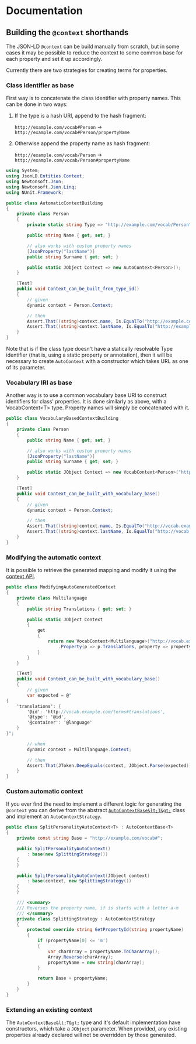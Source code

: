 # Documentation

## Building the `@context` shorthands

The JSON-LD `@context` can be build manually from scratch, but in some cases
it may be possible to reduce the context to some common base for each property
and set it up accordingly.

Currently there are two strategies for creating terms for properties.

### Class identifier as base

First way is to concatenate the class identifier with property names. This can be done
in two ways:

1. If the type is a hash URI, append to the hash fragment:

    `http://example.com/vocab#Person` -> `http://example.com/vocab#Person/propertyName`

1. Otherwise append the property name as hash fragment:

    `http://example.com/vocab/Person` -> `http://example.com/vocab/Person#propertyName`
 

``` c#
using System;
using JsonLD.Entities.Context;
using Newtonsoft.Json;
using Newtonsoft.Json.Linq;
using NUnit.Framework;

public class AutomaticContextBuilding
{
    private class Person
    {
        private static string Type => "http://example.com/vocab/Person";

        public string Name { get; set; }

        // also works with custom property names
        [JsonProperty("lastName")]
        public string Surname { get; set; }

        public static JObject Context => new AutoContext<Person>();
    }

    [Test]
    public void Context_can_be_built_from_type_id()
    {
        // given
        dynamic context = Person.Context;

        // then
        Assert.That((string)context.name, Is.EqualTo("http://example.com/vocab/Person#name"));
        Assert.That((string)context.lastName, Is.EqualTo("http://example.com/vocab/Person#lastName"));
    }
}
```

Note that is if the class type doesn't have a statically resolvable Type identifier
(that is, using a static property or annotation), then it will be necessary to create
`AutoContext` with a constructor which takes URL as one of its parameter.
 



### Vocabulary IRI as base

Another way is to use a common vocabulary base URI to construct identifiers for class'
properties. It is done similarly as above, with a VocabContext&lt;T&gt; type. Property names
will simply be concatenated with it.

``` c#
public class VocabularyBasedContextBuilding
{
    private class Person
    {
        public string Name { get; set; }

        // also works with custom property names
        [JsonProperty("lastName")]
        public string Surname { get; set; }

        public static JObject Context => new VocabContext<Person>("http://vocab.example.com/terms#");
    }

    [Test]
    public void Context_can_be_built_with_vocabulary_base()
    {
        // given
        dynamic context = Person.Context;

        // then
        Assert.That((string)context.name, Is.EqualTo("http://vocab.example.com/terms#name"));
        Assert.That((string)context.lastName, Is.EqualTo("http://vocab.example.com/terms#lastName"));
    }
}
```

### Modifying the automatic context

It is possible to retrieve the generated mapping and modify it using the [context API][api].

``` c#
public class ModifyingAutoGeneratedContext
{
    private class Multilanguage
    {
        public string Translations { get; set; }

        public static JObject Context
        {
            get
            {
                return new VocabContext<Multilanguage>("http://vocab.example.com/terms#")
                    .Property(p => p.Translations, property => property.Type().Id().Container().Language());
            }
        }
    }

    [Test]
    public void Context_can_be_built_with_vocabulary_base()
    {
        // given
        var expected = @"
{
    'translations': {
        '@id': 'http://vocab.example.com/terms#translations',
        '@type': '@id',
        '@container': '@language'
    }
}";

        // when
        dynamic context = Multilanguage.Context;

        // then
        Assert.That(JToken.DeepEquals(context, JObject.Parse(expected)), "Actual context was {0}", context);
    }
}
```

### Custom automatic context

If you ever find the need to implement a different logic for generating the 
`@context` you can derive from the abstract [`AutoContextBase&lt;T&gt;`][acb] class and implement
an `AutoContextStrategy`.

``` c#
public class SplitPersonalityAutoContext<T> : AutoContextBase<T>
{
    private const string Base = "http://example.com/vocab#";

    public SplitPersonalityAutoContext()
        : base(new SplittingStrategy())
    {
    }

    public SplitPersonalityAutoContext(JObject context)
        : base(context, new SplittingStrategy())
    {
    }

    /// <summary>
    /// Reverses the property name, if is starts with a letter a-m
    /// </summary>
    private class SplittingStrategy : AutoContextStrategy
    {
        protected override string GetPropertyId(string propertyName)
        {
            if (propertyName[0] <= 'm')
            {
                var charArray = propertyName.ToCharArray();
                Array.Reverse(charArray);
                propertyName = new string(charArray);
            }

            return Base + propertyName;
        }
    }
}
```

### Extending an existing context

The `AutoContextBase&lt;T&gt;` type and it's default implementation have constructors, which take
a `JObject` parameter. When provided, any existing properties already declared will not be
overridden by those generated.

[acb]: https://github.com/wikibus/JsonLD.Entities/blob/master/src/JsonLD.Entities/Context/AutoContextBase.cs
[api]: /wikibus/JsonLD.Entities/tree/master/src/Documentation/CreatingContext/FluentContext
